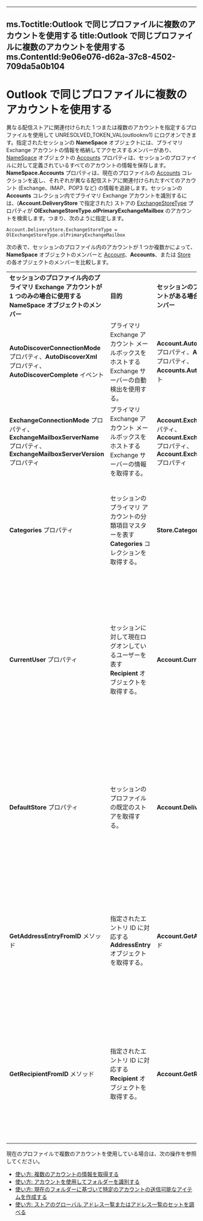 

---
ms.Toctitle:Outlook で同じプロファイルに複数のアカウントを使用する
title:Outlook で同じプロファイルに複数のアカウントを使用する
ms.ContentId:9e06e076-d62a-37c8-4502-709da5a0b104
---
# Outlook で同じプロファイルに複数のアカウントを使用する




異なる配信ストアに関連付けられた 1 つまたは複数のアカウントを指定するプロファイルを使用して UNRESOLVED_TOKEN_VAL(outlooknv1) にログオンできます。指定されたセッションの **NameSpace** オブジェクトには、プライマリ Exchange アカウントの情報を格納してアクセスするメンバーがあり、[NameSpace](f0dcaa19-07f5-5d42-a3bf-2e42b7885644) オブジェクトの [Accounts](80e969ea-d2cc-966d-5fe4-68d59951b5c9) プロパティは、セッションのプロファイルに対して定義されているすべてのアカウントの情報を保存します。**NameSpace.Accounts** プロパティは、現在のプロファイルの [Accounts](2510b7d7-5062-8ea3-dda4-b544d2882a2b) コレクションを返し、それぞれが異なる配信ストアに関連付けられたすべてのアカウント (Exchange、IMAP、POP3 など) の情報を追跡します。セッションの **Accounts** コレクション内でプライマリ Exchange アカウントを識別するには、(**Account.DeliveryStore** で指定された) ストアの [ExchangeStoreType](ca6002bd-444d-a111-adca-6f8fafc37ea1.md) プロパティが **OlExchangeStoreType.olPrimaryExchangeMailbox** のアカウントを検索します。つまり、次のように指定します。

```vba
Account.DeliveryStore.ExchangeStoreType = OlExchangeStoreType.olPrimaryExchangeMailbox
```




次の表で、セッションのプロファイル内のアカウントが 1 つか複数かによって、**NameSpace** オブジェクトのメンバーと [Account](f624438c-4e45-2822-18b6-bfe8074a33c0)、**Accounts**、または [Store](1eb22fe9-8849-7476-5388-2515b48591b9.md) の各オブジェクトのメンバーを比較します。

|||||
|---|---|---|---|
|**セッションのプロファイル内のプライマリ Exchange アカウントが 1 つのみの場合に使用する NameSpace オブジェクトのメンバー**|**目的**|**セッションのプロファイル内に複数のアカウントがある場合に使用するオブジェクトのメンバー**|**目的**|
|**AutoDiscoverConnectionMode** プロパティ、**AutoDiscoverXml** プロパティ、**AutoDiscoverComplete** イベント|プライマリ Exchange アカウント メールボックスをホストする Exchange サーバーの自動検出を使用する。|**Account.AutoDiscoverConnectionMode** プロパティ、**Account.AutoDiscoverXml** プロパティ、**Accounts.AutoDiscoverComplete** イベント|アカウント メールボックスをホストする Exchange サーバーの自動検出を使用する。|
|**ExchangeConnectionMode** プロパティ、**ExchangeMailboxServerName** プロパティ、**ExchangeMailboxServerVersion** プロパティ|プライマリ Exchange アカウント メールボックスをホストする Exchange サーバーの情報を取得する。|**Account.ExchangeConnectionMode** プロパティ、**Account.ExchangeMailboxServerName** プロパティ、**Account.ExchangeMailboxServerVersion** プロパティ|アカウント メールボックスをホストする Exchange サーバーの情報を取得する。|
|**Categories** プロパティ|セッションのプライマリ アカウントの分類項目マスターを表す **Categories** コレクションを取得する。|**Store.Categories** プロパティ|セッション プロファイル内のアカウントに関連付けられたストアに対して定義されている分類項目を表す [Categories](319efa26-269d-9f2f-c8ec-33082e80a9e2.md) コレクションを取得する。|
|**CurrentUser** プロパティ|セッションに対して現在ログオンしているユーザーを表す **Recipient** オブジェクトを取得する。|**Account.CurrentUser** プロパティ|セッションのプロファイルで定義されているアカウントのユーザーを表す **Recipient** オブジェクトを取得する。Outlook でサポートされる任意のアカウント (Exchange、IMAP、POP3 など) を使用できる。|
|**DefaultStore** プロパティ|セッションのプロファイルの既定のストアを取得する。|**Account.DeliveryStore** プロパティ|セッションのプロファイルで定義されているアカウントの既定の配信ストアを取得する。Outlook でサポートされる任意のアカウント (Exchange、IMAP、POP3 など) を使用できる。|
|**GetAddressEntryFromID** メソッド|指定されたエントリ ID に対応する **AddressEntry** オブジェクトを取得する。|**Account.GetAddressEntryFromID** メソッド|指定されたエントリ ID に対応する **AddressEntry** オブジェクトを取得する。Outlook でサポートされる任意のアカウント (Exchange、IMAP、POP3 など) を使用できる。|
|**GetRecipientFromID** メソッド|指定されたエントリ ID に対応する **Recipient** オブジェクトを取得する。|**Account.GetRecipientFromID** メソッド|アカウントと指定されたエントリ ID に対応する **Recipient** オブジェクトを取得する。Outlook でサポートされる任意のアカウント (Exchange、IMAP、POP3 など) を使用できる。|







現在のプロファイルで複数のアカウントを使用している場合は、次の操作を参照してください。

- [使い方: 複数のアカウントの情報を取得する](af587ee2-429a-252f-ecb6-2f058b9a37a8.md)
- [使い方: アカウントを使用してフォルダーを識別する](64dfbe81-933a-0929-e18c-a927156e50d4.md)
- [使い方: 現在のフォルダーに基づいて特定のアカウントの送信可能なアイテムを作成する](758e2e9c-3633-2e77-b9e0-14bb8078cf0b.md)
- [使い方: ストアのグローバル アドレス一覧またはアドレス一覧のセットを調べる](2cca6dc2-883d-b8cf-cd60-98614d2fb673.md)



